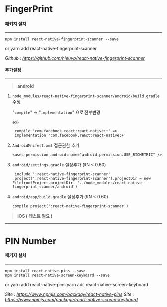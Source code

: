 # FingerPrint

#### 패키지 설치

---

    npm install react-native-fingerprint-scanner --save

or
yarn add react-native-fingerprint-scanner

_Github : https://github.com/hieuvp/react-native-fingerprint-scanner_

#### 추가설정

---

> **android**

1. `node_modules/react-native-fingerprint-scanner/android/build.gradle` 수정

    "`compile`" => "`implementation`" 으로 전부변경

    ex)


    	compile 'com.facebook.react:react-native:+' =>
    	implementation 'com.facebook.react:react-native:+'

2.  `AndroidMnifest.xml` 접근권한 추가

        <uses-permission android:name="android.permission.USE_BIOMETRIC" />

3) `android/settings.gradle` 설정추가 (RN < 0.60)


    	include ':react-native-fingerprint-scanner'
    	project(':react-native-fingerprint-scanner').projectDir = new File(rootProject.projectDir, '../node_modules/react-native-fingerprint-scanner/android')

4.  `android/app/build.gradle` 설정추가 (RN < 0.60)

        compile project(':react-native-fingerprint-scanner')

> **iOS ( 테스트 필요 )**

---

# PIN Number

#### 패키지 설치

---

    npm install react-native-pins --save
    npm install react-native-screen-keyboard --save

or
yarn add react-native-pins
yarn add react-native-screen-keyboard

_Site : https://www.npmjs.com/package/react-native-pins_
_Site : https://www.npmjs.com/package/react-native-screen-keyboard_

